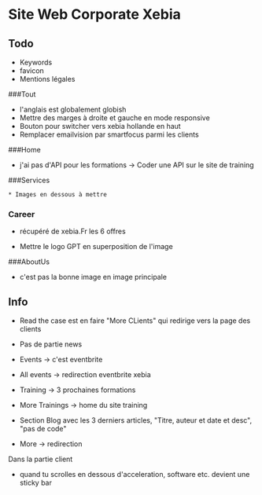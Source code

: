 Site Web Corporate Xebia
===

Todo
---
  * Keywords
  * favicon
  * Mentions légales




###Tout
   * l'anglais est globalement globish
   * Mettre des marges à droite et gauche en mode responsive
   * Bouton pour switcher vers xebia hollande en haut
   * Remplacer emailvision par smartfocus parmi les clients

###Home

   * j'ai pas d'API pour les formations -> Coder une API sur le site de training

###Services

    * Images en dessous à mettre

### Career

 * récupéré de xebia.Fr les 6 offres

 * Mettre le logo GPT en superposition de l'image

###AboutUs

 * c'est pas la bonne image en image principale








Info
---

 * Read the case est en faire "More CLients" qui redirige vers la page des clients
 * Pas de partie news
 * Events -> c'est eventbrite
 * All events -> redirection eventbrite xebia
 * Training -> 3 prochaines formations
 * More Trainings -> home du site training
 * Section Blog avec les 3 derniers articles, "Titre, auteur et date et desc", "pas de code"

 * More -> redirection


 Dans la partie client

 * quand tu scrolles en dessous d'acceleration, software etc. devient une sticky bar

